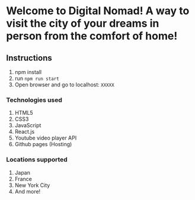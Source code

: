 # Welcome to Digital Nomad! A way to visit the city of your dreams in person from the comfort of home!


## Instructions
  1. npm install
  2. run `npm run start`
  3. Open browser and go to localhost: `XXXXX`

### Technologies used
  1. HTML5
  2. CSS3
  1. JavaScript
  2. React.js
  3. Youtube video player API
  4. Github pages (Hosting)


### Locations supported
  1. Japan
  2. France
  3. New York City
  4. And more!